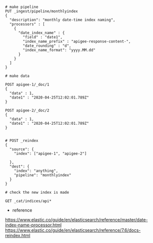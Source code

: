 ```

# make pipeline
PUT _ingest/pipeline/monthlyindex
{
  "description": "monthly date-time index naming",
  "processors" : [
    {
      "date_index_name" : {
        "field" : "date1",
        "index_name_prefix" : "apigee-response-content-",
        "date_rounding" : "d",
        "index_name_format": "yyyy.MM.dd"
      }
    }
  ]
}

# make data

POST apigee-1/_doc/1
{
  "data" : 1,
  "date1" : "2020-04-25T12:02:01.789Z"
}

POST apigee-2/_doc/2
{
  "data" : 1,
  "date1" : "2020-04-25T12:02:01.789Z"
}


# POST _reindex
{
  "source": {
    "index": ["apigee-1", "apigee-2"]
 
  },
  "dest": {
    "index": "anything",
    "pipeline": "monthlyindex"
  }
}

# check the new index is made

GET _cat/indices/api*

```


- reference

https://www.elastic.co/guide/en/elasticsearch/reference/master/date-index-name-processor.html
https://www.elastic.co/guide/en/elasticsearch/reference/7.6/docs-reindex.html
